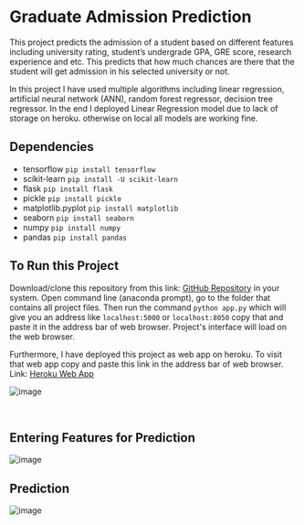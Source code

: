 # Graduate Admission Prediction

This project predicts the admission of a student based on different features including university rating, student’s undergrade GPA,
GRE score, research experience and etc. This predicts that how much chances are there that the student will get admission in his
selected university or not.

In this project I have used multiple algorithms including linear regression, artificial neural network (ANN), random forest regressor,
decision tree regressor. In the end I deployed Linear Regression model due to lack of storage on heroku. otherwise on local all models 
are working fine.

## Dependencies
* tensorflow 	   	```pip install tensorflow```
* scikit-learn     	```pip install -U scikit-learn```
* flask		   	```pip install flask```
* pickle	   	```pip install pickle``` 	
* matplotlib.pyplot	```pip install matplotlib```
* seaborn		```pip install seaborn```
* numpy			```pip install numpy```
* pandas		```pip install pandas```


## To Run this Project

Download/clone this repository from this link: [GitHub Repository](https://github.com/shrey-1999/Graduate_Admission_Prediction) in your system. 
Open command line (anaconda prompt), go to the folder that contains all project files. Then run the command ```python app.py``` 
which will give you an address like ```localhost:5000``` or ```localhost:8050``` copy that and paste it in the address bar of web browser. 
Project's interface will load on the web browser.

Furthermore, I have deployed this project as web app on heroku. To visit that web app copy and paste this link in the address bar of
web browser. Link: [Heroku Web App](https://student-admission-predict.herokuapp.com/)
 
![image](https://user-images.githubusercontent.com/42883586/137612749-fb820436-6af3-4ff1-a8f2-3d071f27a408.png)

<br>

## Entering Features for Prediction

![image](https://user-images.githubusercontent.com/42883586/137612812-decd5602-9dca-4ca1-a640-c97804c04527.png)


## Prediction

![image](https://user-images.githubusercontent.com/42883586/137612852-fc6aa022-7ce6-4f8e-b079-96f3a80762a6.png)

